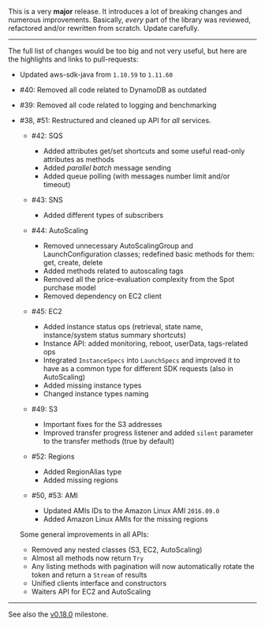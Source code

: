 This is a very **major** release. It introduces a lot of breaking changes and numerous improvements. Basically, _every_ part of the library was reviewed, refactored and/or rewritten from scratch. Update carefully.

----

The full list of changes would be too big and not very useful, but here are the highlights and links to pull-requests:

* Updated aws-sdk-java from `1.10.59` to `1.11.60`
* #40: Removed all code related to DynamoDB as outdated
* #39: Removed all code related to logging and benchmarking
* #38, #51: Restructured and cleaned up API for _all_ services.

  + #42: SQS
    * Added attributes get/set shortcuts and some useful read-only attributes as methods
    * Added _parallel batch_ message sending
    * Added queue polling (with messages number limit and/or timeout)

  + #43: SNS
    * Added different types of subscribers

  + #44: AutoScaling
    * Removed unnecessary AutoScalingGroup and LaunchConfiguration classes; redefined basic methods for them: get, create, delete
    * Added methods related to autoscaling tags
    * Removed all the price-evaluation complexity from the Spot purchase model
    * Removed dependency on EC2 client

  + #45: EC2
    * Added instance status ops (retrieval, state name, instance/system status summary shortcuts)
    * Instance API: added monitoring, reboot, userData, tags-related ops
    * Integrated `InstanceSpecs` into `LaunchSpecs` and improved it to have as a common type for different SDK requests (also in AutoScaling)
    * Added missing instance types
    * Changed instance types naming

  + #49: S3
    * Important fixes for the S3 addresses
    * Improved transfer progress listener and added `silent` parameter to the transfer methods (true by default)

  + #52: Regions
    * Added RegionAlias type
    * Added missing regions

  + #50, #53: AMI
    * Updated AMIs IDs to the Amazon Linux AMI `2016.09.0`
    * Added Amazon Linux AMIs for the missing regions

  Some general improvements in all APIs:

  * Removed any nested classes (S3, EC2, AutoScaling)
  * Almost all methods now return `Try`
  * Any listing methods with pagination will now automatically rotate the token and return a `Stream` of results
  * Unified clients interface and constructors
  * Waiters API for EC2 and AutoScaling

----

See also the [v0.18.0](https://github.com/ohnosequences/aws-scala-tools/milestone/2?closed=1) milestone.
